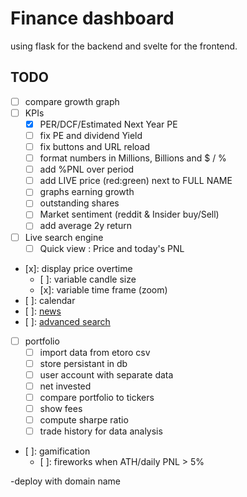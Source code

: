 # Finance dashboard

using flask for the backend and svelte for the frontend.

## TODO

- [ ] compare growth graph
- [ ] KPIs
  - [x] PER/DCF/Estimated Next Year PE
  - [ ] fix PE and dividend Yield
  - [ ] fix buttons and URL reload
  - [ ] format numbers in Millions, Billions and $ / %
  - [ ] add %PNL over period
  - [ ] add LIVE price (red:green) next to FULL NAME
  - [ ] graphs earning growth
  - [ ] outstanding shares
  - [ ] Market sentiment (reddit & Insider buy/Sell)
  - [ ] add average 2y return

- [ ] Live search engine
  - [ ] Quick view : Price and today's PNL
- [x]: display price overtime
  - [ ]: variable candle size
  - [x]: variable time frame (zoom)
- [ ]: calendar
- [ ]:
  [news](https://yfinance-python.org/reference/api/yfinance.Ticker.news.html)
- [ ]:
  [advanced search](https://yfinance-python.org/reference/yfinance.screener.html)

- [ ] portfolio
  - [ ] import data from etoro csv
  - [ ] store persistant in db
  - [ ] user account with separate data
  - [ ] net invested
  - [ ] compare portfolio to tickers
  - [ ] show fees
  - [ ] compute sharpe ratio
  - [ ] trade history for data analysis
- [ ]: gamification
  - [ ]: fireworks when ATH/daily PNL > 5%

-deploy with domain name
